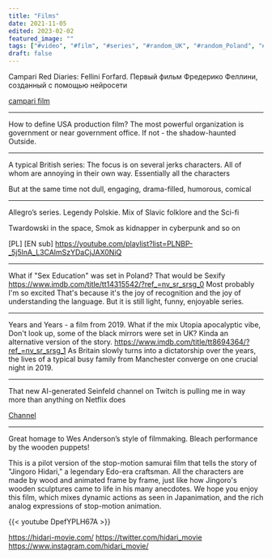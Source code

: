 ```yaml
---
title: "Films"
date: 2021-11-05
edited: 2023-02-02
featured_image: ""
tags: ["#video", "#film", "#series", "#random_UK", "#random_Poland", "#scifi"]
draft: false
---
```


Campari Red Diaries: Fellini Forfard. Первый фильм Фредерико Феллини, созданный с помощью нейросети 

[campari film](https://megogo.pro/campari/)

***

How to define USA production film?
The most powerful organization is government or near government office. If not - the shadow-haunted Outside.

***

A typical British series:
The focus is on several jerks characters. All of whom are annoying in their own way. Essentially all the characters

But at the same time not dull, engaging, drama-filled, humorous, comical

***

Allegro’s series. Legendy Polskie. Mix of Slavic folklore and the Sci-fi 

Twardowski in the space, Smok as kidnapper in cyberpunk and so on

[PL] [EN sub] https://youtube.com/playlist?list=PLNBP-_5j5lnA_L3CAlmSzYDaCjJAX0NiQ


***

What if "Sex Education" was set in Poland? That would be Sexify https://www.imdb.com/title/tt14315542/?ref_=nv_sr_srsg_0
Most probably I'm so excited That's because it's the joy of recognition and the joy of understanding the language. But it is still light, funny, enjoyable series.

***

Years and Years - a film from 2019. What if the mix Utopia apocalyptic vibe, Don't look up, some of the black mirrors were set in UK? Kinda an alternative version of the story.
https://www.imdb.com/title/tt8694364/?ref_=nv_sr_srsg_1 
As Britain slowly turns into a dictatorship over the years, the lives of a typical busy family from Manchester converge on one crucial night in 2019. 

***

That new AI-generated Seinfeld channel on Twitch is pulling me in way more than anything on Netflix does

[Channel](https://www.twitch.tv/watchmeforever")

***

Great homage to Wes Anderson’s style of filmmaking. Bleach performance by the wooden puppets!

This is a pilot version of the stop-motion samurai film that tells the story of "Jingoro Hidari," a legendary Edo-era craftsman. All the characters are made by wood and animated frame by frame, just like how Jingoro's wooden sculptures came to life in his many anecdotes. We hope you enjoy this film, which mixes dynamic actions as seen in Japanimation, and the rich analog expressions of stop-motion animation.

{{< youtube DpefYPLH67A >}}

https://hidari-movie.com/
https://twitter.com/hidari_movie
https://www.instagram.com/hidari_movie/
